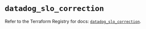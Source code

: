 # `datadog_slo_correction`

Refer to the Terraform Registry for docs: [`datadog_slo_correction`](https://registry.terraform.io/providers/datadog/datadog/3.57.0/docs/resources/slo_correction).
